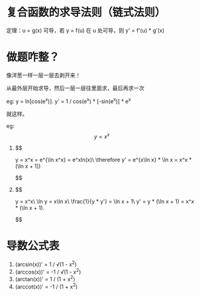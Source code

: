 # 复合函数的求导法则（链式法则）
定理：u = g(x) 可导，若 y = f(u) 在 u 处可导，则 y' = f'(u) * g'(x)

# 做题咋整？
像洋葱一样一层一层去剥开来！

从最外层开始求导，然后一层一层往里面求，最后再求一次

eg: y = ln[cos(e<sup>x</sup>)].
    y' = 1 / cos(e<sup>x</sup>) * [-sin(e<sup>x</sup>)] * e<sup>x</sup>

就这样。


eg: $$ y = x^x $$

1. $$

    y = x^x = e^{\ln x^x} = e^xln(x)\\
    \therefore y' = e^{x\ln x} * \ln x = x^x * (\ln x + 1])

    $$

2. $$

    y = x^x\\
    \ln y = x\ln x\\
    \frac{1}{y * y'} = \ln x + 1\\
    y' = y * (\ln x + 1) = x^x * (\ln x + 1).

    $$

# 导数公式表
1. (arcsin(x))' = 1 / √(1 - x<sup>2</sup>)
2. (arccos(x))' = -1 / √(1 - x<sup>2</sup>)
3. (arctan(x))' = 1 / (1 + x<sup>2</sup>)
4. (arccot(x))' = -1 / (1 + x<sup>2</sup>)
